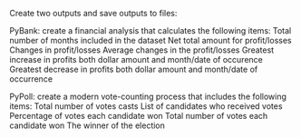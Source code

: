 Create two outputs and save outputs to files:

PyBank: create a financial analysis that calculates the following items:
    Total number of months included in the dataset
    Net total amount for profit/losses
    Changes in profit/losses
    Average changes in the profit/losses
    Greatest increase in profits both dollar amount and month/date of occurence
    Greatest decrease in profits both dollar amount and month/date of occurrence

PyPoll: create a modern vote-counting process that includes the following items:
    Total number of votes casts
    List of candidates who received votes
    Percentage of votes each candidate won
    Total number of votes each candidate won
    The winner of the election
